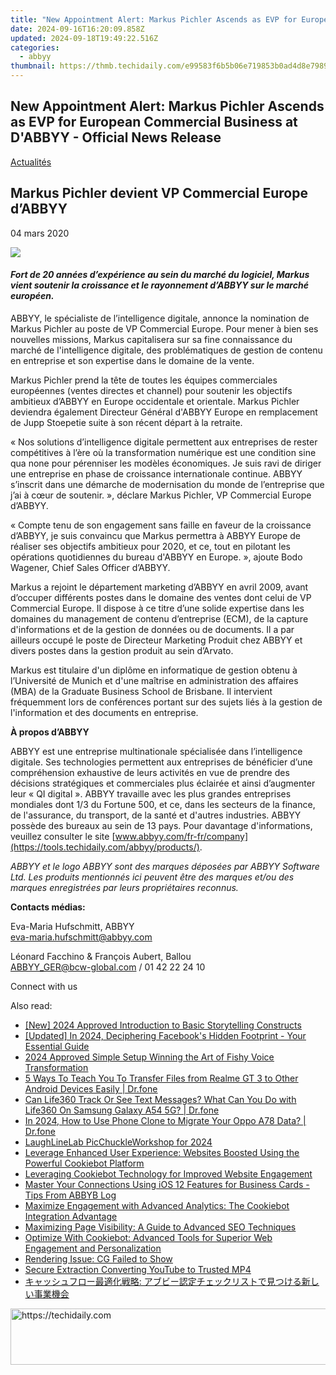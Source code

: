 ```yaml
---
title: "New Appointment Alert: Markus Pichler Ascends as EVP for European Commercial Business at D'ABBYY - Official News Release"
date: 2024-09-16T16:20:09.858Z
updated: 2024-09-18T19:49:22.516Z
categories:
  - abbyy
thumbnail: https://thmb.techidaily.com/e99583f6b5b06e719853b0ad4d8e79890585ba4f6bebb22736b51161b0bbe49e.jpg
---
```


## New Appointment Alert: Markus Pichler Ascends as EVP for European Commercial Business at D'ABBYY - Official News Release

[Actualités](https://tools.techidaily.com/abbyy/products/)

## Markus Pichler devient VP Commercial Europe d’ABBYY

04 mars 2020

![](https://content.abbyy.com/-/media/project/abbyy/abbyy/branchtemplates/shutterstock_1272462163_1296-x-729.jpg?h=729&iar=0&w=1296)

#### _Fort de 20 années d’expérience au sein du marché du logiciel, Markus vient soutenir la croissance et le rayonnement d’ABBYY sur le marché européen._ 

ABBYY, le spécialiste de l’intelligence digitale, annonce la nomination de Markus Pichler au poste de VP Commercial Europe. Pour mener à bien ses nouvelles missions, Markus capitalisera sur sa fine connaissance du marché de l'intelligence digitale, des problématiques de gestion de contenu en entreprise et son expertise dans le domaine de la vente.

Markus Pichler prend la tête de toutes les équipes commerciales européennes (ventes directes et channel) pour soutenir les objectifs ambitieux d’ABBYY en Europe occidentale et orientale. Markus Pichler deviendra également Directeur Général d'ABBYY Europe en remplacement de Jupp Stoepetie suite à son récent départ à la retraite.

« Nos solutions d’intelligence digitale permettent aux entreprises de rester compétitives à l’ère où la transformation numérique est une condition sine qua none pour pérenniser les modèles économiques. Je suis ravi de diriger une entreprise en phase de croissance internationale continue. ABBYY s’inscrit dans une démarche de modernisation du monde de l’entreprise que j’ai à cœur de soutenir. », déclare Markus Pichler, VP Commercial Europe d’ABBYY.

« Compte tenu de son engagement sans faille en faveur de la croissance d’ABBYY, je suis convaincu que Markus permettra à ABBYY Europe de réaliser ses objectifs ambitieux pour 2020, et ce, tout en pilotant les opérations quotidiennes du bureau d'ABBYY en Europe. », ajoute Bodo Wagener, Chief Sales Officer d’ABBYY.

Markus a rejoint le département marketing d’ABBYY en avril 2009, avant d’occuper différents postes dans le domaine des ventes dont celui de VP Commercial Europe. Il dispose à ce titre d’une solide expertise dans les domaines du management de contenu d’entreprise (ECM), de la capture d'informations et de la gestion de données ou de documents. Il a par ailleurs occupé le poste de Directeur Marketing Produit chez ABBYY et divers postes dans la gestion produit au sein d’Arvato.

Markus est titulaire d'un diplôme en informatique de gestion obtenu à l’Université de Munich et d'une maîtrise en administration des affaires (MBA) de la Graduate Business School de Brisbane. Il intervient fréquemment lors de conférences portant sur des sujets liés à la gestion de l'information et des documents en entreprise.

**À propos d’ABBYY**

ABBYY est une entreprise multinationale spécialisée dans l’intelligence digitale. Ses technologies permettent aux entreprises de bénéficier d’une compréhension exhaustive de leurs activités en vue de prendre des décisions stratégiques et commerciales plus éclairée et ainsi d’augmenter leur « QI digital ». ABBYY travaille avec les plus grandes entreprises mondiales dont 1/3 du Fortune 500, et ce, dans les secteurs de la finance, de l'assurance, du transport, de la santé et d'autres industries. ABBYY possède des bureaux au sein de 13 pays. Pour davantage d'informations, veuillez consulter le site [www.abbyy.com/fr-fr/company](https://tools.techidaily.com/abbyy/products/).

_ABBYY et le logo ABBYY sont des marques déposées par ABBYY Software Ltd. Les produits mentionnés ici peuvent être des marques et/ou des marques enregistrées par leurs propriétaires reconnus._

**Contacts médias:**

Eva-Maria Hufschmitt, ABBYY  
[eva-maria.hufschmitt@abbyy.com](https://tools.techidaily.com/abbyy/products/)

Léonard Facchino & François Aubert, Ballou  
[ABBYY\_GER@bcw-global.com](https://tools.techidaily.com/abbyy/products/) / 01 42 22 24 10

Connect with us

<ins class="adsbygoogle"
     style="display:block"
     data-ad-format="autorelaxed"
     data-ad-client="ca-pub-7571918770474297"
     data-ad-slot="1223367746"></ins>

<ins class="adsbygoogle"
     style="display:block"
     data-ad-client="ca-pub-7571918770474297"
     data-ad-slot="8358498916"
     data-ad-format="auto"
     data-full-width-responsive="true"></ins>

<span class="atpl-alsoreadstyle">Also read:</span>
<div><ul>
<li><a href="https://fox-links.techidaily.com/new-2024-approved-introduction-to-basic-storytelling-constructs/"><u>[New] 2024 Approved Introduction to Basic Storytelling Constructs</u></a></li>
<li><a href="https://fox-glue.techidaily.com/updated-in-2024-deciphering-facebooks-hidden-footprint-your-essential-guide/"><u>[Updated] In 2024, Deciphering Facebook's Hidden Footprint - Your Essential Guide</u></a></li>
<li><a href="https://extra-skills.techidaily.com/2024-approved-simple-setup-winning-the-art-of-fishy-voice-transformation/"><u>2024 Approved Simple Setup Winning the Art of Fishy Voice Transformation</u></a></li>
<li><a href="https://blog-min.techidaily.com/5-ways-to-teach-you-to-transfer-files-from-realme-gt-3-to-other-android-devices-easily-drfone-by-drfone-transfer-from-android-transfer-from-android/"><u>5 Ways To Teach You To Transfer Files from Realme GT 3 to Other Android Devices Easily | Dr.fone</u></a></li>
<li><a href="https://fake-location.techidaily.com/can-life360-track-or-see-text-messages-what-can-you-do-with-life360-on-samsung-galaxy-a54-5g-drfone-by-drfone-virtual-android/"><u>Can Life360 Track Or See Text Messages? What Can You Do with Life360 On Samsung Galaxy A54 5G? | Dr.fone</u></a></li>
<li><a href="https://android-transfer.techidaily.com/in-2024-how-to-use-phone-clone-to-migrate-your-oppo-a78-data-drfone-by-drfone-transfer-from-android-transfer-from-android/"><u>In 2024, How to Use Phone Clone to Migrate Your Oppo A78 Data? | Dr.fone</u></a></li>
<li><a href="https://extra-guidance.techidaily.com/laughlinelab-picchuckleworkshop-for-2024/"><u>LaughLineLab PicChuckleWorkshop for 2024</u></a></li>
<li><a href="https://solve-popular.techidaily.com/leverage-enhanced-user-experience-websites-boosted-using-the-powerful-cookiebot-platform/"><u>Leverage Enhanced User Experience: Websites Boosted Using the Powerful Cookiebot Platform</u></a></li>
<li><a href="https://solve-popular.techidaily.com/leveraging-cookiebot-technology-for-improved-website-engagement/"><u>Leveraging Cookiebot Technology for Improved Website Engagement</u></a></li>
<li><a href="https://solve-popular.techidaily.com/master-your-connections-using-ios-12-features-for-business-cards-tips-from-abbyb-log/"><u>Master Your Connections Using iOS 12 Features for Business Cards - Tips From ABBYB Log</u></a></li>
<li><a href="https://solve-popular.techidaily.com/maximize-engagement-with-advanced-analytics-the-cookiebot-integration-advantage/"><u>Maximize Engagement with Advanced Analytics: The Cookiebot Integration Advantage</u></a></li>
<li><a href="https://solve-popular.techidaily.com/maximizing-page-visibility-a-guide-to-advanced-seo-techniques/"><u>Maximizing Page Visibility: A Guide to Advanced SEO Techniques</u></a></li>
<li><a href="https://solve-popular.techidaily.com/optimize-with-cookiebot-advanced-tools-for-superior-web-engagement-and-personalization/"><u>Optimize With Cookiebot: Advanced Tools for Superior Web Engagement and Personalization</u></a></li>
<li><a href="https://network-issues.techidaily.com/rendering-issue-cg-failed-to-show/"><u>Rendering Issue: CG Failed to Show</u></a></li>
<li><a href="https://youtube-tips.techidaily.com/e-extraction-converting-youtube-to-trusted-mp4/"><u>Secure Extraction Converting YouTube to Trusted MP4</u></a></li>
<li><a href="https://solve-popular.techidaily.com/iuocreodoplusodgplusoctplusodpeodleodreodvoacgombqewmluaipuevptog44ki44ow44ot44o86kqn5a6a44ob44kn44od44kv44oq44k544oi44gn6kal44gk44gr44kl5paw44gx44ge5lql5qw25/"><u>キャッシュフロー最適化戦略: アブビー認定チェックリストで見つける新しい事業機会</u></a></li>
</ul></div>

<!-- affiliate ads begin -->
<a href="https://appsumo.8odi.net/c/5597632/2082542/7443" target="_top" id="2082542">
  <img src="//a.impactradius-go.com/display-ad/7443-2082542" border="0" alt="https://techidaily.com" width="728" height="90"/>
</a>
<img height="0" width="0" src="https://appsumo.8odi.net/i/5597632/2082542/7443" style="position:absolute;visibility:hidden;" border="0" />
<!-- affiliate ads end -->

